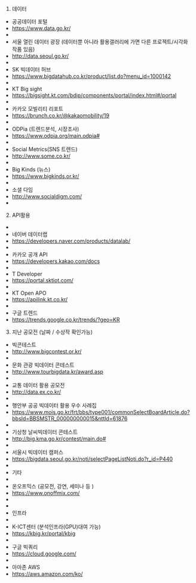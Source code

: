 1. 데이터

 * 공공데이터 포털
 * https://www.data.go.kr/
 * 
 * 서울 열린 데이터 광장 (데이터뿐 아니라 활용갤러리에 가면 다른 프로젝트/시각화 작품 있음)
 * http://data.seoul.go.kr/
 * 
 * SK 빅데이터 허브
 * https://www.bigdatahub.co.kr/product/list.do?menu_id=1000142
 * 
 * KT Big sight
 * https://bigsight.kt.com/bdip/components/portal/index.html#/portal
 * 
 * 카카오 모빌리티 리포트
 * https://brunch.co.kr/@kakaomobility/19
 * 
 * ODPia (트렌드분석, 시장조사)
 * https://www.odpia.org/main.odpia#
 * 
 * Social Metrics(SNS 트렌드)
 * http://www.some.co.kr/
 * 
 * Big Kinds (뉴스)
 * https://www.bigkinds.or.kr/
 * 
 * 소셜 다임
 * http://www.socialdigm.com/
 * 
 
 2. API활용
 * 
 * 네이버 데이터랩
 * https://developers.naver.com/products/datalab/
 * 
 * 카카오 공개 API
 * https://developers.kakao.com/docs
 * 
 * T Developer
 * https://portal.sktiot.com/
 * 
 * KT Open APO
 * https://apilink.kt.co.kr/
 * 
 * 구글 트렌드
 * https://trends.google.co.kr/trends/?geo=KR

3. 지난 공모전 (날짜 / 수상작 확인가능)
 * 빅콘테스트
 * http://www.bigcontest.or.kr/
 * 
 * 문화 관광 빅데이터 콘테스트
 * http://www.tourbigdata.kr/award.asp
 * 
 * 교통 데이터 활용 공모전
 * http://data.ex.co.kr/
 * 
 * 행안부 공공 빅데이터 활용 우수 사례집
 * https://www.mois.go.kr/frt/bbs/type001/commonSelectBoardArticle.do?bbsId=BBSMSTR_000000000015&nttId=61876
 * 
 * 기상청 날씨빅데이터 콘테스트
 * http://big.kma.go.kr/contest/main.do#
 * 
 * 서울시 빅데이터 캠퍼스
 * https://bigdata.seoul.go.kr/noti/selectPageListNoti.do?r_id=P440
 * 
 * 기타
 * 
 * 온오프믹스 (공모전, 강연, 세미나 등 )
 * https://www.onoffmix.com/
 * 
 * 
 * 인프라
 * 
 * K-ICT센터 (분석인프라(GPU)대여 가능)
 * https://kbig.kr/portal/kbig
 * 
 * 구글 빅쿼리
 * https://cloud.google.com/
 * 
 * 아마존 AWS
 * https://aws.amazon.com/ko/
